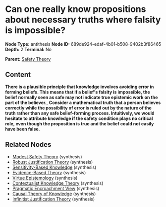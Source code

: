 # Can one really know propositions about necessary truths where falsity is impossible?

**Node Type:** antithesis
**Node ID:** 689de924-edaf-4b01-b508-9402b3f86465
**Depth:** 2
**Terminal:** No

**Parent:** [Safety Theory](safety-theory.md)

## Content

**There is a plausible principle that knowledge involves avoiding error in forming beliefs. This means that if a belief's falsity is impossible, the belief normally seen as safe may not indicate true epistemic work on the part of the believer.**, **Consider a mathematical truth that a person believes correctly while the possibility of error is ruled out by the nature of the truth rather than any safe belief-forming process. Intuitively, we would hesitate to attribute knowledge if the safety condition plays no critical role, even though the proposition is true and the belief could not easily have been false.**

## Related Nodes

- [Modest Safety Theory](modest-safety-theory.md) (synthesis)
- [Robust Justification Theory](robust-justification-theory.md) (synthesis)
- [Sensitivity-Based Knowledge](sensitivity-based-knowledge.md) (synthesis)
- [Evidence-Based Theory](evidence-based-theory.md) (synthesis)
- [Virtue Epistemology](virtue-epistemology.md) (synthesis)
- [Contextualist Knowledge Theory](contextualist-knowledge-theory.md) (synthesis)
- [Pragmatic Encroachment View](pragmatic-encroachment-view.md) (synthesis)
- [Causal Theory of Knowledge](causal-theory-of-knowledge.md) (synthesis)
- [Infinitist Justification Theory](infinitist-justification-theory.md) (synthesis)
